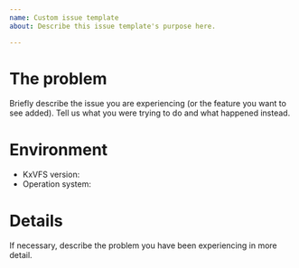 ```yaml
---
name: Custom issue template
about: Describe this issue template's purpose here.

---
```


# The problem
Briefly describe the issue you are experiencing (or the feature you want to see added). Tell us what you were trying to do and what happened instead.

# Environment
* KxVFS version:
* Operation system:

# Details
If necessary, describe the problem you have been experiencing in more detail.
